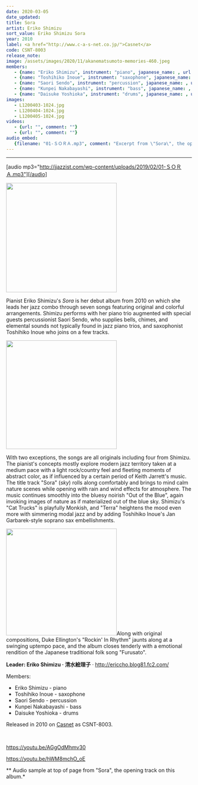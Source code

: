 ```yaml
---
date: 2020-03-05
date_updated: 
title: Sora
artist: Eriko Shimizu
sort_value: Eriko Shimizu Sora
year: 2010
label: <a href="http://www.c-a-s-net.co.jp/">Casnet</a>
code: CSNT-8003
release_note: 
image: /assets/images/2020/11/akanematsumoto-memories-460.jpeg
members:
   - {name: "Eriko Shimizu", instrument: "piano", japanese_name: , url: ""}
   - {name: "Toshihiko Inoue", instrument: "saxophone", japanese_name: , url: ""}
   - {name: "Saori Sendo", instrument: "percussion", japanese_name: , url: ""}
   - {name: "Kunpei Nakabayashi", instrument: "bass", japanese_name: , url: ""}
   - {name: "Daisuke Yoshioka", instrument: "drums", japanese_name: , url: ""}
images: 
   - L1200403-1024.jpg
   - L1200404-1024.jpg
   - L1200405-1024.jpg
videos: 
   - {url: "", comment: ""}
   - {url: "", comment: ""}
audio_embed:
   {filename: "01-ＳＯＲＡ.mp3", comment: "Excerpt from \"Sora\", the opening track on this album:"}
---
```

---
[audio mp3="http://jjazzist.com/wp-content/uploads/2019/02/01-ＳＯＲＡ.mp3"][/audio]

<a href="http://www.jjazzist.com/wp-content/uploads/2018/08/L1200403.jpg"><img class="size-medium wp-image-3875 alignright" src="http://www.jjazzist.com/wp-content/uploads/2018/08/L1200403-300x296.jpg" alt="" width="300" height="296" /></a>

Pianist Eriko Shimizu's *Sora* is her debut album from 2010 on which she leads her jazz combo through seven songs featuring original and colorful arrangements. Shimizu performs with her piano trio augmented with special guests percussionist Saori Sendo, who supplies bells, chimes, and elemental sounds not typically found in jazz piano trios, and saxophonist Toshihiko Inoue who joins on a few tracks.

<a href="http://www.jjazzist.com/wp-content/uploads/2018/08/L1200404.jpg"><img class="size-medium wp-image-3876 alignright" src="http://www.jjazzist.com/wp-content/uploads/2018/08/L1200404-300x294.jpg" alt="" width="300" height="294" /></a>

With two exceptions, the songs are all originals including four from Shimizu. The pianist's concepts mostly explore modern jazz territory taken at a medium pace with a light rock/country feel and fleeting moments of abstract color, as if influenced by a certain period of Keith Jarrett's music. The title track "Sora" (*sky*) rolls along comfortably and brings to mind calm nature scenes while opening with rain and wind effects for atmosphere. The music continues smoothly into the bluesy noirish "Out of the Blue", again invoking images of nature as if materialized out of the blue sky. Shimizu's "Cat Trucks" is playfully Monkish, and "Terra" heightens the mood even more with simmering modal jazz and by adding Toshihiko Inoue's Jan Garbarek-style soprano sax embellishments.

<a href="http://www.jjazzist.com/wp-content/uploads/2018/08/L1200405.jpg"><img class="size-medium wp-image-3877 alignright" src="http://www.jjazzist.com/wp-content/uploads/2018/08/L1200405-300x289.jpg" alt="" width="300" height="289" /></a>Along with original compositions, Duke Ellington's "Rockin' In Rhythm" jaunts along at a swinging uptempo pace, and the album closes tenderly with a emotional rendition of the Japanese traditional folk song "Furusato".

<strong>Leader: Eriko Shimizu · 清水絵理子</strong> · <a href="http://ericcho.blog81.fc2.com/">http://ericcho.blog81.fc2.com/</a>

Members:
<ul>
 	<li>Eriko Shimizu - piano</li>
 	<li>Toshihiko Inoue - saxophone</li>
 	<li>Saori Sendo - percussion</li>
 	<li>Kunpei Nakabayashi - bass</li>
 	<li>Daisuke Yoshioka - drums</li>
</ul>
Released in 2010 on <a href="http://www.c-a-s-net.co.jp/">Casnet</a> as CSNT-8003.

&nbsp;

https://youtu.be/AGgOdMhmv30

https://youtu.be/hWM8mchO_oE

** Audio sample at top of page from "Sora", the opening track on this album.*

